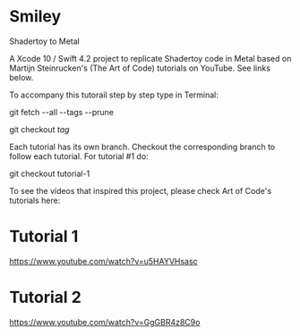 # Smiley
Shadertoy to Metal

A Xcode 10 / Swift 4.2 project to replicate Shadertoy code in Metal based on Martijn Steinrucken's (The Art of Code) tutorials on YouTube. See links below.

To accompany this tutorail step by step type in Terminal:

git fetch --all --tags --prune

git checkout <i>tag</i>

Each tutorial has its own branch. Checkout the corresponding branch to follow each tutorial. For tutorial #1 do:

git checkout tutorial-1

To see the videos that inspired this project, please check Art of Code's tutorials here:

# Tutorial 1
https://www.youtube.com/watch?v=u5HAYVHsasc

# Tutorial 2
https://www.youtube.com/watch?v=GgGBR4z8C9o








